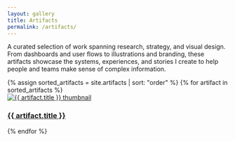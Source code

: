 ```yaml
---
layout: gallery
title: Artifacts
permalink: /artifacts/
---
```


<!-- Add this temporarily at the top of your content -->
<div style="display:none">
Debug info:
Number of artifacts: {{ site.artifacts.size }}
{% for artifact in site.artifacts %}
  - {{ artifact.title }}: {{ artifact.url }}
{% endfor %}
</div>

<div class="cards artifacts-gallery">
  <p>A curated selection of work spanning research, strategy, and visual design. From dashboards and user flows to illustrations and branding, these artifacts showcase the systems, experiences, and stories I create to help people and teams make sense of complex information. </p>
  {% assign sorted_artifacts = site.artifacts | sort: "order" %}
  {% for artifact in sorted_artifacts %}
    <div class="card {% if artifact.featured %}featured{% endif %}">
      <a href="{{ artifact.url | relative_url }}">
        <div class="card-thumb">
          <img src="{{ artifact.image | relative_url }}" 
               alt="{{ artifact.title }} thumbnail">
        </div>
        <h3>{{ artifact.title }}</h3>
      </a>
    </div>
  {% endfor %}
</div>